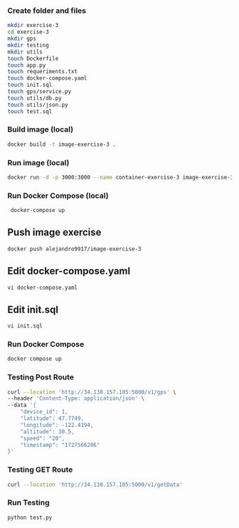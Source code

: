 ### Create folder and files
```bash
mkdir exercise-3
cd exercise-3
mkdir gps
mkdir testing
mkdir utils
touch Dockerfile
touch app.py
touch requeriments.txt
touch docker-compose.yaml
touch init.sql
touch gps/service.py
touch utils/db.py
touch utils/json.py
touch test.sql
```

### Build image (local)
```bash
docker build -t image-exercise-3 .
```

### Run image (local)
```bash
docker run -d -p 3000:3000 --name container-exercise-3 image-exercise-3
```

### Run Docker Compose (local)
```bash
 docker-compose up
```

## Push image exercise
```bash
docker push alejandro9917/image-exercise-3
```

## Edit docker-compose.yaml
```bash
vi docker-compose.yaml
```

## Edit init.sql 
```bash
vi init.sql
```

### Run Docker Compose
```bash
docker compose up
```

### Testing Post Route
```bash
curl --location 'http://34.138.157.105:5000/v1/gps' \
--header 'Content-Type: application/json' \
--data '{
    "device_id": 1,
    "latitude": 47.7749,
    "longitude": -122.4194,
    "altitude": 30.5,
    "speed": "20",
    "timestamp": "1727566206"    
}'
```

### Testing GET Route
```bash
curl --location 'http://34.138.157.105:5000/v1/getData'
```

### Run Testing
```bash
python test.py
```